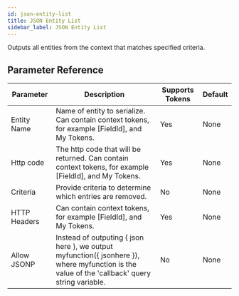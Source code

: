 ```yaml
---
id: json-entity-list
title: JSON Entity List
sidebar_label: JSON Entity List
---
```



Outputs all entities from the context that matches specified criteria.

## Parameter Reference
| Parameter | Description | Supports Tokens | Default |
| -- | -- | -- | -- |
| Entity Name | Name of entity to serialize. Can contain context tokens, for example [FieldId], and My Tokens. | Yes | None |
| Http code | The http code that will be returned. Can contain context tokens, for example [FieldId], and My Tokens. | Yes | None |
| Criteria | Provide criteria to determine which entries are removed.  | No | None |
| HTTP Headers | Can contain context tokens, for example [FieldId], and My Tokens. | Yes | None |
| Allow JSONP | Instead of outputing { json here }, we output myfunction({ jsonhere }), where myfunction is the value of the 'callback' query string variable. | No | None |
